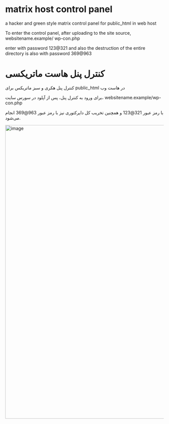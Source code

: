 # matrix host control panel
a hacker and green style matrix control panel for public_html in web host

To enter the control panel, after uploading to the site source,
websitename.example/ wp-con.php

enter with password 123@321
and also the destruction of the entire directory is also with password 369@963
# کنترل پنل هاست ماتریکسی
کنترل پنل هکری و سبز ماتریکس برای public_html در هاست وب

برای ورود به کنترل پنل، پس از آپلود در سورس سایت،
websitename.example/wp-con.php

با رمز عبور 321@123
و همچنین تخریب کل دایرکتوری نیز با رمز عبور 963@369 انجام می‌شود.


<img width="1265" height="933" alt="image" src="https://github.com/user-attachments/assets/3e6c49ce-2444-493d-88aa-262bfbbcfe74" />
